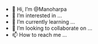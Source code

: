 - 👋 Hi, I’m @Manoharpa
- 👀 I’m interested in ...
- 🌱 I’m currently learning ...
- 💞️ I’m looking to collaborate on ...
- 📫 How to reach me ...

<!---
Manoharpa/Manoharpa is a ✨ special ✨ repository because its `README.md` (this file) appears on your GitHub profile.
You can click the Preview link to take a look at your changes.
--->
